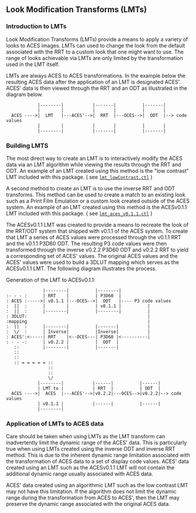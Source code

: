 ## Look Modification Transforms (LMTs) ##

### Introduction to LMTs ###

Look Modification Transforms (LMTs) provide a means to apply a variety of looks 
to ACES images. LMTs can used to change the look from the default associated 
with the RRT to a custom look that one might want to use. The range of looks 
achievable via LMTs are only limited by the transformation used in the LMT 
itself.

LMTs are always ACES to ACES transformations. In the example below the resulting 
ACES data after the application of an LMT is designated ACES'. ACES' data is 
then viewed through the RRT and an ODT as illustrated in the diagram below.  

                |--------|           |-------|          |-------|
                |        |           |       |          |       |
      ACES ---->|  LMT   |---ACES'-->|  RRT  |---OCES-->|  ODT  |--> code values
                |        |           |       |          |       |
                |--------|           |-------|          |-------| 

### Building LMTS ###

The most direct way to create an LMT is to interactively modify the ACES data 
via an LMT algorithm while viewing the results through the RRT and ODT. An 
example of an LMT created using this method is the "low contrast" LMT included 
with this package. ( see [`lmt_lowContrast.ctl`](./lmt_lowContrast.ctl) )

A second method to create an LMT is to use the inverse RRT and ODT transforms. 
This method can be used to create a match to an existing look such as a Print 
Film Emulation or a custom look created outside of the ACES system. An example 
of an LMT created using this method is the ACESv0.1.1 LMT included
with this package. ( see [`lmt_aces_v0.1.1.ctl`](./lmt_aces_v0.1.1.ctl) )

The ACESv0.1.1 LMT was created to provide a means to recreate the look of the
RRT/ODT system that shipped with v0.1.1 of the ACES system.  To create that LMT 
a series of ACES values were processed through the v0.1.1 RRT and the v0.1.1 
P3D60 ODT. The resulting P3 code values were then transformed through the 
inverse v0.2.2 P3D60 ODT and v0.2.2 RRT to yield a corresponding set of ACES' 
values. The original ACES values and the ACES' values were used to build a 3DLUT 
mapping which serves as the ACESv0.1.1 LMT.  The following diagram illustrates 
the process.

Generation of the LMT to ACESv0.1.1:

                  |--------|          |--------|
    :- - - :      | RRT    |          | P3D60  |
    : ACES :----->| v0.1.1 |---OCES-->|  ODT   |---- P3 code values
    :  ||  :      |        |          | v0.1.1 |          |
    :  ||  :      |--------|          |--------|          |
    : 3DLUT:                                              |
    :mapping                                              |
    :  ||  :      |--------|          |-------|           |
    :  \/  :      | Inverse|          |Inverse|           |
    : ACES':<-----| RRT    |<--OCES---| P3D60 |<----------| 
    : - - -:      | v0.2.2 |          |  ODT  |   
       ::         |--------|          |-------|        
       ::
       ::
       :: = = = = = ::
                    ::
                    ::
                    \/
                |--------|           |------|          |------|
                | LMT to |           | RRT  |          | ODT  |
      ACES ---->|  ACES  |---ACES'-->|v0.2.2|---OCES-->|v0.2.2|--> code values
                | v0.1.1 |           |------|          |------|
                |--------|


### Application of LMTs to ACES data ###
                
Care should be taken when using LMTs as the LMT transform can inadvertently 
limit the dynamic range of the ACES' data. This is particularly true when using 
LMTs created using the inverse ODT and inverse RRT method. This is due to the
inherent dynamic range limitation associated with the transformation of ACES
data to a set of display code values. ACES' data created using an LMT such as
the ACESv0.1.1 LMT will not contain the additional dynamic range usually 
associated with ACES data.

ACES' data created using an algorithmic LMT such as the low contrast LMT may not
have this limitation. If the algorithm does not limit the dynamic range during
the transformation from ACES to ACES', then the LMT may preserve the dynamic 
range associated with the original ACES data.